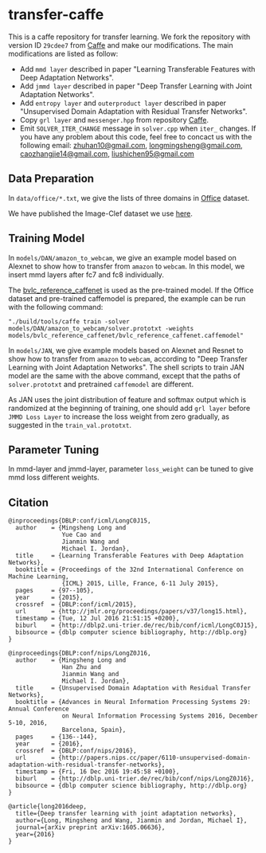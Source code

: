 # transfer-caffe

This is a caffe repository for transfer learning. We fork the repository with version ID `29cdee7` from [Caffe](https://github.com/BVLC/caffe) and make our modifications. The main modifications are listed as follow:

- Add `mmd layer` described in paper "Learning Transferable Features with Deep Adaptation Networks".
- Add `jmmd layer` described in paper "Deep Transfer Learning with Joint Adaptation Networks".
- Add `entropy layer` and `outerproduct layer` described in paper "Unsupervised Domain Adaptation with Residual Transfer Networks".
- Copy `grl layer` and `messenger.hpp` from repository [Caffe](https://github.com/ddtm/caffe/tree/grl).
- Emit `SOLVER_ITER_CHANGE` message in `solver.cpp` when `iter_` changes.
If you have any problem about this code, feel free to concact us with the following email: zhuhan10@gmail.com, longmingsheng@gmail.com, caozhangjie14@gmail.com, liushichen95@gmail.com

Data Preparation
---------------
In `data/office/*.txt`, we give the lists of three domains in [Office](https://cs.stanford.edu/~jhoffman/domainadapt/#datasets_code) dataset.

We have published the Image-Clef dataset we use [here](https://drive.google.com/file/d/0B9kJH0-rJ2uRS3JILThaQXJhQlk/view?usp=sharing).

Training Model
---------------

In `models/DAN/amazon_to_webcam`, we give an example model based on Alexnet to show how to transfer from `amazon` to `webcam`. In this model, we insert mmd layers after fc7 and fc8 individually.

The [bvlc\_reference\_caffenet](http://dl.caffe.berkeleyvision.org/bvlc_reference_caffenet.caffemodel) is used as the pre-trained model. If the Office dataset and pre-trained caffemodel is prepared, the example can be run with the following command:
```
"./build/tools/caffe train -solver models/DAN/amazon_to_webcam/solver.prototxt -weights models/bvlc_reference_caffenet/bvlc_reference_caffenet.caffemodel"
```

In `models/JAN`, we give example models based on Alexnet and Resnet to show how to transfer from `amazon` to `webcam`, according to "Deep Transfer Learning with Joint Adaptation Networks". The shell scripts to train JAN model are the same with the above command, except that the paths of `solver.prototxt` and pretrained `caffemodel` are different.

As JAN uses the joint distribution of feature and softmax output which is randomized at the beginning of training, one should add `grl layer` before `JMMD Loss Layer` to increase the loss weight from zero gradually, as suggested in the `train_val.prototxt`. 

Parameter Tuning
---------------
In mmd-layer and jmmd-layer, parameter `loss_weight` can be tuned to give mmd loss different weights.

Citation
---------------
    @inproceedings{DBLP:conf/icml/LongC0J15,
      author    = {Mingsheng Long and
                   Yue Cao and
                   Jianmin Wang and
                   Michael I. Jordan},
      title     = {Learning Transferable Features with Deep Adaptation Networks},
      booktitle = {Proceedings of the 32nd International Conference on Machine Learning,
                   {ICML} 2015, Lille, France, 6-11 July 2015},
      pages     = {97--105},
      year      = {2015},
      crossref  = {DBLP:conf/icml/2015},
      url       = {http://jmlr.org/proceedings/papers/v37/long15.html},
      timestamp = {Tue, 12 Jul 2016 21:51:15 +0200},
      biburl    = {http://dblp2.uni-trier.de/rec/bib/conf/icml/LongC0J15},
      bibsource = {dblp computer science bibliography, http://dblp.org}
    }
    
    @inproceedings{DBLP:conf/nips/LongZ0J16,
      author    = {Mingsheng Long and
                   Han Zhu and
                   Jianmin Wang and
                   Michael I. Jordan},
      title     = {Unsupervised Domain Adaptation with Residual Transfer Networks},
      booktitle = {Advances in Neural Information Processing Systems 29: Annual Conference
                   on Neural Information Processing Systems 2016, December 5-10, 2016,
                   Barcelona, Spain},
      pages     = {136--144},
      year      = {2016},
      crossref  = {DBLP:conf/nips/2016},
      url       = {http://papers.nips.cc/paper/6110-unsupervised-domain-adaptation-with-residual-transfer-networks},
      timestamp = {Fri, 16 Dec 2016 19:45:58 +0100},
      biburl    = {http://dblp.uni-trier.de/rec/bib/conf/nips/LongZ0J16},
      bibsource = {dblp computer science bibliography, http://dblp.org}
    }
    
    @article{long2016deep,
      title={Deep transfer learning with joint adaptation networks},
      author={Long, Mingsheng and Wang, Jianmin and Jordan, Michael I},
      journal={arXiv preprint arXiv:1605.06636},
      year={2016}
    }
